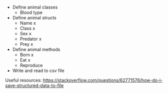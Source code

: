 - Define animal classes
  - Blood type
- Define animal structs
  - Name x
  - Class x
  - Sex x
  - Predator x
  - Prey x
- Define animal methods
  - Born x
  - Eat x
  - Reproduce
- Write and read to csv file

Useful resources:
https://stackoverflow.com/questions/62771576/how-do-i-save-structured-data-to-file

